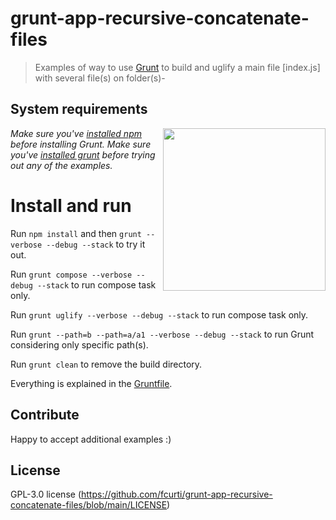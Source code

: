 # grunt-app-recursive-concatenate-files

> Examples of way to use [Grunt](http://gruntjs.com) to build and uglify a main file [index.js] with several file(s) on folder(s)-

## System requirements

<img align="right" height="260" src="http://gruntjs.com/img/grunt-logo-no-wordmark.svg">

*Make sure you've [installed npm](http://gruntjs.com/getting-started) before installing Grunt.*
*Make sure you've [installed grunt](http://gruntjs.com/getting-started) before trying out any of the examples.*

# Install and run

Run `npm install` and then `grunt --verbose --debug --stack` to try it out.

Run `grunt compose --verbose --debug --stack` to run compose task only.

Run `grunt uglify --verbose --debug --stack` to run compose task only.

Run `grunt --path=b --path=a/a1 --verbose --debug --stack` to run Grunt considering only specific path(s).

Run `grunt clean` to remove the build directory.

Everything is explained in the [Gruntfile](Gruntfile.js).

## Contribute

Happy to accept additional examples :)

## License

GPL-3.0 license (https://github.com/fcurti/grunt-app-recursive-concatenate-files/blob/main/LICENSE)

